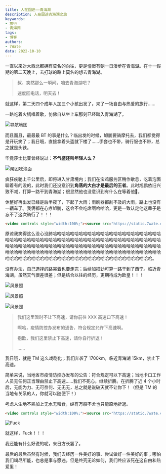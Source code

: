 ```yaml
---
title: 人在囧途——青海湖
description: 人在囧途青海湖之旅
keywords:
- 旅行
- 青海湖
tags: 
- 博客
authors:
- 7Wate
data: 2022-10-10
---
```


一直以来对大西北都拥有莫名的向往，更是憧憬有朝一日漫步在青海湖。在十一假期的第二天晚上，去打球的路上莫名的想去青海湖。

> 叔、突然那么一瞬间，咱去青海湖吧？
>
> 速度回电话，明天去！

就这样，第二天四个成年人加三个小孩出发了，来了一场自由与热爱的旅行……

一路吃着火锅唱着歌，仿佛自从坐上车那刻已经踏入青海湖了。

![导航地图](https://static.7wate.com/img/2022/10/10/13731b4cf2f9f.jpg)

而且而且，最最最 BT 的事是什么？临出发的时候，旭鹏要骑摩托去，我们都觉得是开玩笑了；我日哦，直接拿着头盔就下楼了……手套也不带，骑行服也不带，总之就是头铁。

毕竟莎士比亚曾经说过：**不气盛还叫年轻人么？**

![聚团吃泡面](https://static.7wate.com/img/2022/10/10/22b0f31b5694d.jpg)

疯狂疾驰上千公里后，即将进入甘肃境内；我们在宝鸡服务区稍作歇息，吃着泡面聊着有的没的，此时我们还没意识到**角落的大白才是最后的王者**。此时旭鹏依旧兴致不减，打算一路干到青海湖；很显然他也没意识到有什么在等着他🐶。

休整好再出发已经是后半夜了，下起了大雨；雨刷器都刮不及的大雨，路上也没有一辆车了。我俩都在心疼旭鹏，这会不会吃席啊哈哈哈，更是一致认定他这辈子是忘不了这次骑行了！！！

```html
<video controls style="width:100%;"><source src="https://static.7wate.com/img/2022/10/10/61949924fde73.mp4" type="video/mp4">您的浏览器不支持 HTML5 视频，请下载Chrome或者Edge浏览器。</video>
```

原谅我笑得这么没心没肺哈哈哈哈哈哈哈哈哈哈哈哈哈哈哈哈哈哈哈哈哈哈哈哈哈哈哈哈哈哈哈哈哈哈哈哈哈哈哈哈哈哈哈哈哈哈哈哈哈哈哈哈哈哈哈哈哈哈哈哈哈哈哈哈哈哈哈哈哈哈哈哈哈哈哈哈哈哈哈哈哈哈哈哈哈哈哈哈哈哈哈哈哈哈哈哈哈哈哈哈哈哈哈哈哈哈哈哈哈哈哈哈哈哈哈哈哈哈哈哈哈哈哈哈哈哈哈哈哈哈哈哈哈哈哈哈哈哈哈哈哈哈哈哈哈哈哈哈哈哈哈哈哈哈哈哈哈哈哈哈哈哈哈哈哈哈哈。

没有办法，自己选择的路哭着也要走完；后续加把劲可算一路干到了西宁。临近青海湖，虽然天气很差很差；但是结合以往的经历，更期待成为欧皇！！！

![风景照](https://static.7wate.com/img/2022/10/10/904990da7bb12.jpg)

![风景照](https://static.7wate.com/img/2022/10/10/c0e421796e93a.jpg)

![风景照](https://static.7wate.com/img/2022/10/10/edd37d5113d39.jpg)

> 我们这里暂时不让下高速，请你前往 XXX 高速口下高速！
>
> 啊哈，疫情防控办发布的通告，符合规定允许下高速啊。
>
> 抱歉，我们这里禁止下高速，请你自行折返！
>
> ……

我日哦，就是 TM 这么戏剧化；我们奔袭了 1700km，临近青海湖 15km，禁止下高速。

简单来说，当地省市疫情防控办发布的公告：符合规定可以下高速；当地卡口工作人员无任何正当理由禁止下高速……我们不死心，继续折腾。在折腾了近 4 个小时后，无能为力、无可奈何、无无无，总之就是说破天就不让你下！（但是 TM 的当地有关系的人，你就可以随便下！）

考虑人生地不熟加上无水无粮食，纵有万般不舍也只能原地折返。

```html
<video controls style="width:100%;"><source src="https://static.7wate.com/img/2022/10/10/5c6f5846c43cb.mp4" type="video/mp4">您的浏览器不支持 HTML5 视频，请下载Chrome或者Edge浏览器。</video>
```

![Fuck](https://static.7wate.com/img/2022/10/10/4a1d7f28a697f.jpg)

就这样，Fuck！！！

我还能有什么好说的呢，来日方长罢了。

最后的最后虽然有时候，我们去经历一件美好的事、尝试做好一件美好的事；哪怕我们竭尽所能，也总是事与愿违。但是终究无论如何，我们终应该死在这自由和热爱里！
